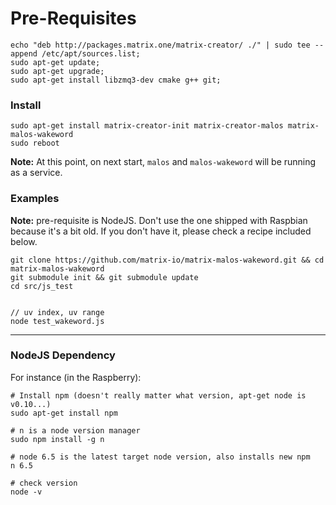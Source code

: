 
# Pre-Requisites
```
echo "deb http://packages.matrix.one/matrix-creator/ ./" | sudo tee --append /etc/apt/sources.list;
sudo apt-get update;
sudo apt-get upgrade;
sudo apt-get install libzmq3-dev cmake g++ git;
```

### Install
```
sudo apt-get install matrix-creator-init matrix-creator-malos matrix-malos-wakeword
sudo reboot
```

**Note:** At this point, on next start, `malos` and `malos-wakeword` will be running as a service.


### Examples
**Note:** pre-requisite is NodeJS. Don't use the one shipped with Raspbian because it's a bit old. If you don't have it, please check a recipe included below.
```
git clone https://github.com/matrix-io/matrix-malos-wakeword.git && cd matrix-malos-wakeword
git submodule init && git submodule update
cd src/js_test


// uv index, uv range
node test_wakeword.js
```
-------------------------

### NodeJS Dependency

For instance (in the Raspberry):

```
# Install npm (doesn't really matter what version, apt-get node is v0.10...)
sudo apt-get install npm

# n is a node version manager
sudo npm install -g n

# node 6.5 is the latest target node version, also installs new npm
n 6.5

# check version
node -v
```


